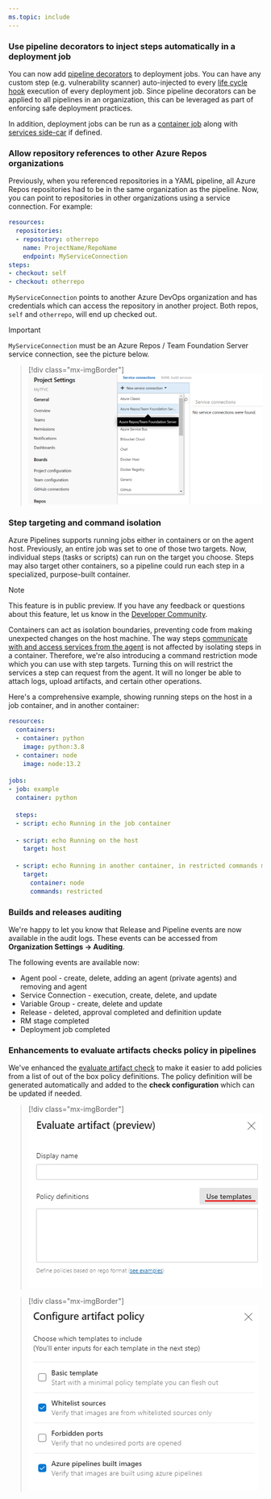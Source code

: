```yaml
---
ms.topic: include
---
```


### Use pipeline decorators to inject steps automatically in a deployment job

You can now add [pipeline decorators](/azure/devops/extend/develop/add-pipeline-decorator) to deployment jobs. You can have any custom step (e.g. vulnerability scanner) auto-injected to every [life cycle hook](/azure/devops/pipelines/process/deployment-jobs?view=azure-devops#descriptions-of-life-cycle-hooks) execution of every deployment job. Since pipeline decorators can be applied to all pipelines in an organization, this can be leveraged as part of enforcing safe deployment practices.

In addition, deployment jobs can be run as a [container job](/azure/devops/pipelines/process/container-phases) along with [services side-car](/azure/devops/pipelines/process/service-containers) if defined.

### Allow repository references to other Azure Repos organizations

Previously, when you referenced repositories in a YAML pipeline, all Azure Repos repositories had to be in the same organization as the pipeline. Now, you can point to repositories in other organizations using a service connection. For example:

```yaml
resources:
  repositories:
  - repository: otherrepo
    name: ProjectName/RepoName
    endpoint: MyServiceConnection
steps:
- checkout: self
- checkout: otherrepo
```

`MyServiceConnection` points to another Azure DevOps organization and has credentials which can access the repository in another project. Both repos, `self` and `otherrepo`, will end up checked out.

> [!IMPORTANT]
> `MyServiceConnection` must be an Azure Repos / Team Foundation Server service connection, see the picture below.

> [!div class="mx-imgBorder"]
> ![MyServiceConnection must be an Azure Repos/Team Foundation Server service connection.](../../media/163_03.png)

### Step targeting and command isolation

Azure Pipelines supports running jobs either in containers or on the agent host. Previously, an entire job was set to one of those two targets. Now, individual steps (tasks or scripts) can run on the target you choose. Steps may also target other containers, so a pipeline could run each step in a specialized, purpose-built container. 

> [!NOTE]
> This feature is in public preview. If you have any feedback or questions about this feature, let us know in the [Developer Community](https://developercommunity.visualstudio.com/spaces/21/index.html). 

Containers can act as isolation boundaries, preventing code from making unexpected changes on the host machine. The way steps [communicate with and access services from the agent](/azure/devops/pipelines/scripts/logging-commands) is not affected by isolating steps in a container. Therefore, we're also introducing a command restriction mode which you can use with step targets. Turning this on will restrict the services a step can request from the agent. It will no longer be able to attach logs, upload artifacts, and certain other operations.

Here's a comprehensive example, showing running steps on the host in a job container, and in another container:

```yaml
resources:
  containers:
  - container: python
    image: python:3.8
  - container: node
    image: node:13.2

jobs:
- job: example
  container: python

  steps:
  - script: echo Running in the job container

  - script: echo Running on the host
    target: host

  - script: echo Running in another container, in restricted commands mode
    target:
      container: node
      commands: restricted
```
 
### Builds and releases auditing

We're happy to let you know that Release and Pipeline events are now available in the audit logs. These events can be accessed from **Organization Settings -> Auditing**. 

The following events are available now:
 
* Agent pool - create, delete, adding an agent (private agents) and removing and agent
* Service Connection - execution, create, delete, and update
* Variable Group - create, delete and update
* Release - deleted, approval completed and definition update
* RM stage completed
* Deployment job completed

### Enhancements to evaluate artifacts checks policy in pipelines

We've enhanced the [evaluate artifact check](/azure/devops/pipelines/process/approvals?tabs=check-pass&view=azure-devops#evaluate-artifact) to make it easier to add policies from a list of out of the box policy definitions. The policy definition will be generated automatically and added to the **check configuration** which can be updated if needed.

> [!div class="mx-imgBorder"]
> ![Enhancement to evaluate artifacts checks policy in pipelines.](../../media/163_04.png)

> [!div class="mx-imgBorder"]
> ![Policy definition generated automatically and added to check configuration.](../../media/163_05.png)
